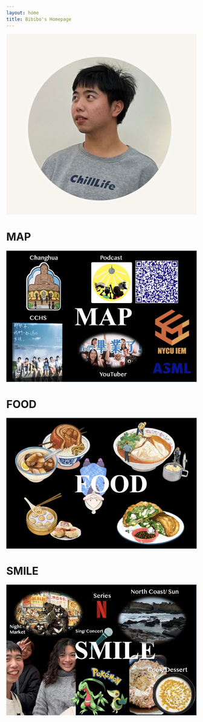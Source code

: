```yaml
---
layout: home
title: Bibibo's Homepage
---
```

![](assets/images/figure.png)
# MAP
![map](assets/images/MAP.png)
# FOOD
![FOOD](assets/images/FOOD.png)
# SMILE
![SMILE](assets/images/SMILE.png)
